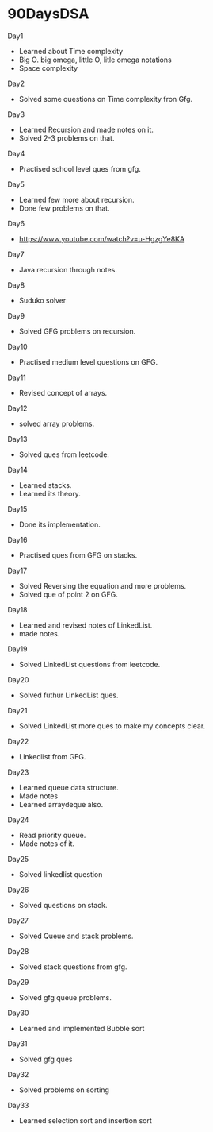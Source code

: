 # 90DaysDSA

Day1
 - Learned about Time complexity
 - Big O. big omega, little O, litle omega notations
 - Space complexity
 
Day2
 - Solved some questions on Time complexity fron Gfg.

Day3
 - Learned Recursion and made notes on it.
 - Solved 2-3 problems on that.
 
Day4
 - Practised school level ques from gfg.

Day5
 - Learned few more about recursion.
 - Done few problems on that.

Day6
 - https://www.youtube.com/watch?v=u-HgzgYe8KA

Day7
 - Java recursion through notes.

Day8
 - Suduko solver

Day9
 - Solved GFG problems on recursion.
 
Day10
 - Practised medium level questions on GFG.

Day11
 - Revised concept of arrays.
 
Day12
 - solved array problems.
 
Day13
 - Solved ques from leetcode.
 
Day14
 - Learned stacks.
 - Learned its theory.

Day15
 - Done its implementation.

Day16
 - Practised ques from GFG on stacks.

Day17
 - Solved Reversing the equation and more problems.
 - Solved que of point 2 on GFG.

Day18
 - Learned and revised notes of LinkedList.
 - made notes.

Day19
 - Solved LinkedList questions from leetcode.

Day20
 - Solved futhur LinkedList ques.

Day21
 - Solved LinkedList more ques to make my concepts clear.

Day22
 - Linkedlist from GFG.

Day23
 - Learned queue data structure.
 - Made notes
 - Learned arraydeque also.

Day24
 - Read priority queue.
 - Made notes of it.

Day25
 - Solved linkedlist question

Day26
 - Solved questions on stack.

Day27
 - Solved Queue and stack problems.

Day28
 - Solved stack questions from gfg.

Day29
 - Solved gfg queue problems.

Day30
 - Learned and implemented Bubble sort

Day31
 - Solved gfg ques

Day32
 - Solved problems on sorting

Day33
 - Learned selection sort and insertion sort
